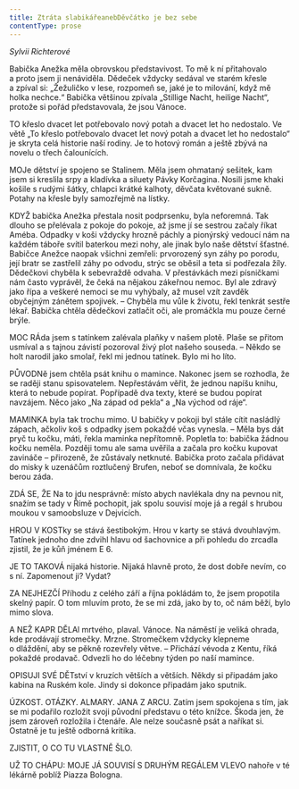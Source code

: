 ```yaml
---
title: Ztráta slabikářeanebDěvčátko je bez sebe
contentType: prose
---
```


<section>

_Sylvii Richterové_

</section>

<section>

Babička Anežka měla obrovskou představivost. To mě k ní přitahovalo a proto jsem ji nenáviděla. Dědeček vždycky sedával ve starém křesle a zpíval si: „Žežuličko v lese, rozpomeň se, jaké je to milování, když mě holka nechce.“ Babička většinou zpívala „Stillige Nacht, heilige Nacht“, protože si pořád představovala, že jsou Vánoce.

TO křeslo dvacet let potřebovalo nový potah a dvacet let ho nedostalo. Ve větě „To křeslo potřebovalo dvacet let nový potah a dvacet let ho nedostalo“ je skryta celá historie naší rodiny. Je to hotový román a ještě zbývá na novelu o třech čalounících.

MOJe dětství je spojeno se Stalinem. Měla jsem ohmataný sešitek, kam jsem si kreslila srpy a kladívka a siluety Pávky Korčagina. Nosili jsme khaki košile s rudými šátky, chlapci krátké kalhoty, děvčata květované sukně. Potahy na křesle byly samozřejmě na lístky.

KDYŽ babička Anežka přestala nosit podprsenku, byla neforemná. Tak dlouho se přelévala z pokoje do pokoje, až jsme jí se sestrou začaly říkat Améba. Odpadky v koši vždycky hrozně páchly a pionýrský vedoucí nám na každém táboře svítil baterkou mezi nohy, ale jinak bylo naše dětství šťastné. Babičce Anežce naopak všichni zemřeli: prvorozený syn záhy po porodu, její bratr se zastřelil záhy po odvodu, strýc se oběsil a teta si podřezala žíly. Dědečkovi chyběla k sebevraždě odvaha. V přestávkách mezi písničkami nám často vyprávěl, že čeká na nějakou zákeřnou nemoc. Byl ale zdravý jako řípa a veškeré nemoci se mu vyhýbaly, až musel vzít zavděk obyčejným zánětem spojivek. – Chyběla mu vůle k životu, řekl tenkrát sestře lékař. Babička chtěla dědečkovi zatlačit oči, ale promáčkla mu pouze černé brýle.

MOC RÁda jsem s tatínkem zalévala plaňky v našem plotě. Plaše se přitom usmíval a s tajnou závistí pozoroval živý plot našeho souseda. – Někdo se holt narodil jako smolař, řekl mi jednou tatínek. Bylo mi ho líto.

PŮVODNě jsem chtěla psát knihu o mamince. Nakonec jsem se rozhodla, že se raději stanu spisovatelem. Nepřestávám věřit, že jednou napíšu knihu, která to nebude popírat. Popřípadě dva texty, které se budou popírat navzájem. Něco jako „Na západ od pekla“ a „Na východ od ráje“.

MAMINKA byla tak trochu mimo. U babičky v pokoji byl stále cítit nasládlý zápach, ačkoliv koš s odpadky jsem pokaždé včas vynesla. – Měla bys dát pryč tu kočku, máti, řekla maminka nepřítomně. Popletla to: babička žádnou kočku neměla. Později tomu ale sama uvěřila a začala pro kočku kupovat zavináče – přirozeně, že zůstávaly netknuté. Babička proto začala přidávat do misky k uzenáčům roztlučený Brufen, neboť se domnívala, že kočku berou záda.

ZDÁ SE, ŽE Na to jdu nesprávně: místo abych navlékala dny na pevnou nit, snažím se tady v Římě pochopit, jak spolu souvisí moje já a regál s hrubou moukou v samoobsluze v Dejvicích.

HROU V KOSTky se stává šestibokým. Hrou v karty se stává dvouhlavým. Tatínek jednoho dne zdvihl hlavu od šachovnice a při pohledu do zrcadla zjistil, že je kůň jménem E 6.

JE TO TAKOVÁ nijaká historie. Nijaká hlavně proto, že dost dobře nevím, co s ní. Zapomenout ji? Vydat?

ZA NEJHEZČÍ Příhodu z celého září a října pokládám to, že jsem propotila skelný papír. O tom mluvím proto, že se mi zdá, jako by to, oč nám běží, bylo mimo slova.

A NEŽ KAPR DĚLAl mrtvého, plaval. Vánoce. Na náměstí je veliká ohrada, kde prodávají stromečky. Mrzne. Stromečkem vždycky klepneme o dláždění, aby se pěkně rozevřely větve. – Přichází vévoda z Kentu, říká pokaždé prodavač. Odvezli ho do léčebny týden po naší mamince.

OPISUJI SVÉ DĚTství v kruzích větších a větších. Někdy si připadám jako kabina na Ruském kole. Jindy si dokonce připadám jako sputnik.

ÚZKOST. OTÁZKY. ALMARY. JANA Z ARCU. Zatím jsem spokojena s tím, jak se mi podařilo rozložit svoji původní představu o této knížce. Škoda jen, že jsem zároveň rozložila i čtenáře. Ale nelze současně psát a naříkat si. Ostatně je tu ještě odborná kritika.

ZJISTIT, O CO TU VLASTNĚ ŠLO.

UŽ TO CHÁPU: MOJE JÁ SOUVISÍ S DRUHÝM REGÁLEM VLEVO nahoře v té lékárně poblíž Piazza Bologna.

</section>
